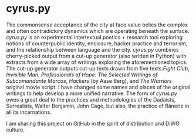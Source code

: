 # cyrus.py 

The commonsense acceptance of the city at face value belies the complex and often contradictory dynamics which are operating beneath the surface. <i>cyrus.py</i> is an experimental intertextual poetics + research tool exploring notions of counterpublic identity, enclosure, hacker practice and terrorism, and the relationship between language and the city. <i>cyrus.py</i> combines cherry-picked output from a cut-up generator (also written in Python) with extracts from a wide array of writings exploring the aforementioned topics. The cut-up generator outputs cut-up texts drawn from five texts:<i>Fight Club</i>, <i>Invisible Man</i>, <i>Professionals of Hope: The Selected Writings of Subcomandante Marcos</i>, <i>Hackers</i> (by Aase Berg), and <i>The Warriors</i> original movie script. I have changed some names and places of the original writings to help develop a more unified narrative. The form of <i>cyrus.py</i> owes a great deal to the practices and methodologies of the Dadaists, Surrealists, Walter Benjamin, John Cage, but also, the practice of flânerie in all its incarnations.<br>

I am sharing this project on GitHub in the spirit of distribution and DIWO culture.
